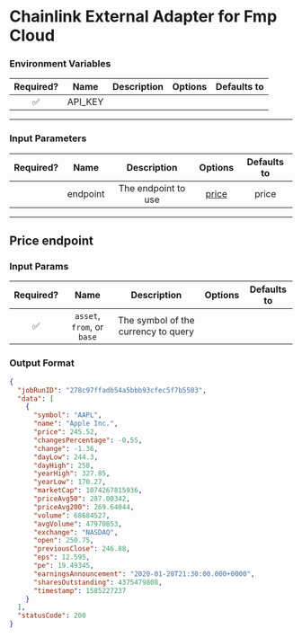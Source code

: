 # Chainlink External Adapter for Fmp Cloud

### Environment Variables

| Required? |  Name   | Description | Options | Defaults to |
| :-------: | :-----: | :---------: | :-----: | :---------: |
|    ✅     | API_KEY |             |         |             |

---

### Input Parameters

| Required? |   Name   |     Description     |         Options          | Defaults to |
| :-------: | :------: | :-----------------: | :----------------------: | :---------: |
|           | endpoint | The endpoint to use | [price](#Price-endpoint) |    price    |

---

## Price endpoint

### Input Params

| Required? |            Name            |             Description             | Options | Defaults to |
| :-------: | :------------------------: | :---------------------------------: | :-----: | :---------: |
|    ✅     | `asset`, `from`, or `base` | The symbol of the currency to query |         |             |

### Output Format

```json
{
  "jobRunID": "278c97ffadb54a5bbb93cfec5f7b5503",
  "data": [
    {
      "symbol": "AAPL",
      "name": "Apple Inc.",
      "price": 245.52,
      "changesPercentage": -0.55,
      "change": -1.36,
      "dayLow": 244.3,
      "dayHigh": 258,
      "yearHigh": 327.85,
      "yearLow": 170.27,
      "marketCap": 1074267815936,
      "priceAvg50": 287.00342,
      "priceAvg200": 269.64044,
      "volume": 68684527,
      "avgVolume": 47970853,
      "exchange": "NASDAQ",
      "open": 250.75,
      "previousClose": 246.88,
      "eps": 12.595,
      "pe": 19.49345,
      "earningsAnnouncement": "2020-01-28T21:30:00.000+0000",
      "sharesOutstanding": 4375479808,
      "timestamp": 1585227237
    }
  ],
  "statusCode": 200
}
```
